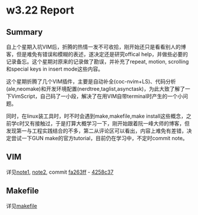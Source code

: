 # w3.22 Report

## Summary

自上个星期入坑VIM后，折腾的热情一发不可收拾，刚开始还只是看看别人的博客，但是难免有错误和模糊的表述，遂决定还是研究offical help，并做些必要的记录备忘。这个星期对原来的记录做了勘误，并补充了repeat, motion, scrolling和special keys in insert mode这些内容。

这个星期折腾了几个VIM插件，主要是自动补全(coc-nvim+LS)、代码分析(ale,neomake)和开发环境配置(nerdtree,taglist,asynctask)，为此大致了解了一下VimScript，自己码了一小段，解决了在用VIM自带terminal时产生的一个小问题。

同时，在linux装工具时，时不时会遇到make,makefile,make install这些概念，之前学c时又有接触过，于是打算大概学习一下，刚开始跟着阮一峰大师的博客，但发现第一与工程实践结合的不多，第二从评论区可以看出，内容上难免有差错，决定尝试一下GUN make的官方tutorial，目前仍在学习中，不定时commit note。

## VIM


详见[note1](https://github.com/TinusgragLin/summary/blob/master/Note-b3.15-u3.26-VIM-CommonMark.md), [note2](https://github.com/TinusgragLin/summary/blob/master/w3.22.md), commit [fa263ff](https://github.com/TinusgragLin/summary/commit/fa263ff206b1d4074bc3fd21a8891589c160be98) - [4258c37](https://github.com/TinusgragLin/summary/commit/4258c37949d902fdb66c94df85e6387c18c95dce)


## Makefile

详见[makefile](https://github.com/TinusgragLin/summary/blob/master/learningMakefile/makefile)
